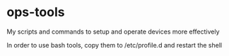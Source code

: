 # ops-tools
My scripts and commands to setup and operate devices more effectively

In order to use bash tools, copy them to /etc/profile.d and restart the shell

